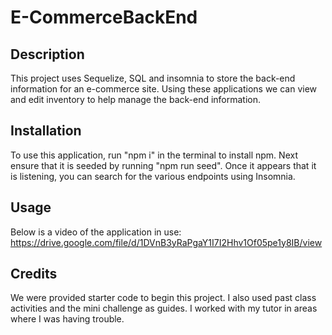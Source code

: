 # E-CommerceBackEnd

## Description

This project uses Sequelize, SQL and insomnia to store the back-end information for an e-commerce site. Using these applications we can view and edit inventory to help manage the back-end information.

## Installation

To use this application, run "npm i" in the terminal to install npm. Next ensure that it is seeded by running "npm run seed". Once it appears that it is listening, you can search for the various endpoints using Insomnia.

## Usage

Below is a video of the application in use:
https://drive.google.com/file/d/1DVnB3yRaPgaY1I7I2Hhv1Of05pe1y8IB/view

## Credits

We were provided starter code to begin this project. I also used past class activities and the mini challenge as guides. I worked with my tutor in areas where I was having trouble.

